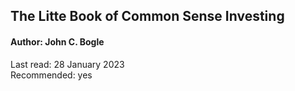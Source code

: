 ## The Litte Book of Common Sense Investing

#### Author: John C. Bogle  

Last read: 28 January 2023  
Recommended: yes  


